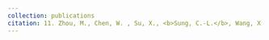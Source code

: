 ```yaml
---
collection: publications
citation: 11. Zhou, M., Chen, W. , Su, X., <b>Sung, C.-L.</b>, Wang, X., and Ren, Z. (2022). Data-driven modeling of general fluid density under subcritical and supercritical conditions, under major revision.
---
```

